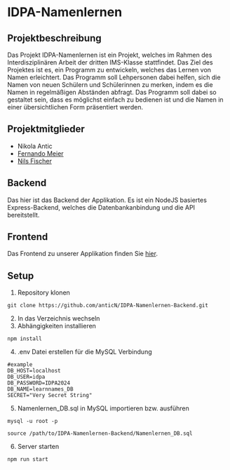 # IDPA-Namenlernen

## Projektbeschreibung
Das Projekt IDPA-Namenlernen ist ein Projekt, welches im Rahmen des Interdisziplinären Arbeit der dritten IMS-Klasse stattfindet. Das Ziel des Projektes ist es, ein Programm zu entwickeln, welches das Lernen von Namen erleichtert. Das Programm soll Lehpersonen dabei helfen, sich die Namen von neuen Schülern und Schülerinnen zu merken, indem es die Namen in regelmäßigen Abständen abfragt. Das Programm soll dabei so gestaltet sein, dass es möglichst einfach zu bedienen ist und die Namen in einer übersichtlichen Form präsentiert werden.

## Projektmitglieder
- Nikola Antic
- <a href="https://github.com/FernandoMeier">Fernando Meier</a>
- <a href="https://github.com/FischerNils06">Nils Fischer</a>

## Backend
Das hier ist das Backend der Applikation. Es ist ein NodeJS basiertes Express-Backend, welches die Datenbankanbindung und die API bereitstellt.

## Frontend
Das Frontend zu unserer Applikation finden Sie <a href="https://github.com/anticN/IDPA-Namenlernen-Frontend">hier</a>.

## Setup
1. Repository klonen
```
git clone https://github.com/anticN/IDPA-Namenlernen-Backend.git
```
2. In das Verzeichnis wechseln
3. Abhängigkeiten installieren
```
npm install
```
4. .env Datei erstellen für die MySQL Verbindung
```
#example
DB_HOST=localhost
DB_USER=idpa
DB_PASSWORD=IDPA2024
DB_NAME=learnnames_DB
SECRET="Very Secret String"
```
5. Namenlernen_DB.sql in MySQL importieren bzw. ausführen
```
mysql -u root -p
```
```
source /path/to/IDPA-Namenlernen-Backend/Namenlernen_DB.sql
```
6. Server starten
```
npm run start
```

